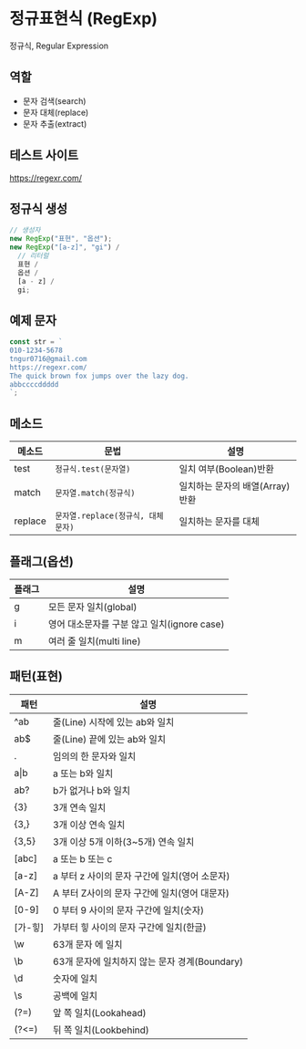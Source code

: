 # 정규표현식 (RegExp)

정규식, Regular Expression

## 역할

- 문자 검색(search)
- 문자 대체(replace)
- 문자 추출(extract)

## 테스트 사이트

https://regexr.com/

## 정규식 생성

```js
// 생성자
new RegExp("표현", "옵션");
new RegExp("[a-z]", "gi") /
  // 리터럴
  표현 /
  옵션 /
  [a - z] /
  gi;
```

## 예제 문자

```js
const str = `
010-1234-5678
tngur0716@gmail.com
https://regexr.com/
The quick brown fox jumps over the lazy dog.
abbccccddddd
`;
```

## 메소드

| 메소드  | 문법                               | 설명                            |
| ------- | ---------------------------------- | ------------------------------- |
| test    | `정규식.test(문자열)`              | 일치 여부(Boolean)반환          |
| match   | `문자열.match(정규식)`             | 일치하는 문자의 배열(Array)반환 |
| replace | `문자열.replace(정규식, 대체문자)` | 일치하는 문자를 대체            |

## 플래그(옵션)

| 플래그 | 설명                                        |
| ------ | ------------------------------------------- |
| g      | 모든 문자 일치(global)                      |
| i      | 영어 대소문자를 구분 않고 일치(ignore case) |
| m      | 여러 줄 일치(multi line)                    |

## 패턴(표현)

| 패턴    | 설명                                          |
| ------- | --------------------------------------------- |
| ^ab     | 줄(Line) 시작에 있는 ab와 일치                |
| ab$     | 줄(Line) 끝에 있는 ab와 일치                  |
| .       | 임의의 한 문자와 일치                         |
| a\|b    | a 또는 b와 일치                               |
| ab?     | b가 없거나 b와 일치                           |
| {3}     | 3개 연속 일치                                 |
| {3,}    | 3개 이상 연속 일치                            |
| {3,5}   | 3개 이상 5개 이하(3~5개) 연속 일치            |
| [abc]   | a 또는 b 또는 c                               |
| [a-z]   | a 부터 z 사이의 문자 구간에 일치(영어 소문자) |
| [A-Z]   | A 부터 Z사이의 문자 구간에 일치(영어 대문자)  |
| [0-9]   | 0 부터 9 사이의 문자 구간에 일치(숫자)        |
| [가-힣] | 가부터 힣 사이의 문자 구간에 일치(한글)       |
| \w      | 63개 문자 에 일치                             |
| \b      | 63개 문자에 일치하지 않는 문자 경계(Boundary) |
| \d      | 숫자에 일치                                   |
| \s      | 공백에 일치                                   |
| (?=)    | 앞 쪽 일치(Lookahead)                         |
| (?<=)   | 뒤 쪽 일치(Lookbehind)                        |
